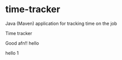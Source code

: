 # time-tracker
Java (Maven) application for tracking time on the job

Time tracker

Good afn!!
hello 


hello 1

